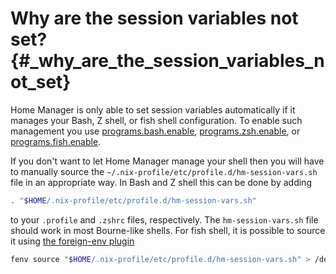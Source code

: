# Why are the session variables not set? {#_why_are_the_session_variables_not_set}

Home Manager is only able to set session variables automatically if it
manages your Bash, Z shell, or fish shell configuration. To enable such
management you use [programs.bash.enable](#opt-programs.bash.enable),
[programs.zsh.enable](#opt-programs.zsh.enable), or [programs.fish.enable](#opt-programs.fish.enable).

If you don't want to let Home Manager manage your shell then you will
have to manually source the
`~/.nix-profile/etc/profile.d/hm-session-vars.sh` file in an appropriate
way. In Bash and Z shell this can be done by adding

``` bash
. "$HOME/.nix-profile/etc/profile.d/hm-session-vars.sh"
```

to your `.profile` and `.zshrc` files, respectively. The
`hm-session-vars.sh` file should work in most Bourne-like shells. For
fish shell, it is possible to source it using [the foreign-env
plugin](https://github.com/oh-my-fish/plugin-foreign-env)

``` bash
fenv source "$HOME/.nix-profile/etc/profile.d/hm-session-vars.sh" > /dev/null
```

